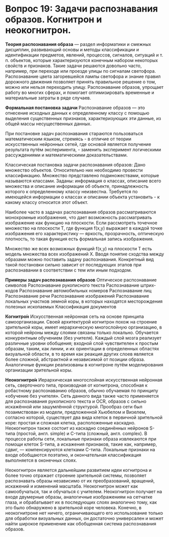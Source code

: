 # Вопрос 19: Задачи распознавания образов. Когнитрон и неокогнитрон.

**Теория распознавания образа** — раздел информатики и смежных дисциплин, развивающий основы и методы классификации и идентификации предметов, явлений, процессов, сигналов, ситуаций и т. п. объектов, которые характеризуются конечным набором некоторых свойств и признаков. Такие задачи решаются довольно часто, например, при переходе или проезде улицы по сигналам светофора. Распознавание цвета загоревшейся лампы светофора и знание правил дорожного движения позволяет принять правильное решение о том, можно или нельзя переходить улицу.
Распознавание образов, упрощает работу во многих сферах, и помогает оптимизировать временные и материальные затраты в ряде случаев.

**Формальная постановка задачи**
Распознавание образов — это отнесение исходных данных к определенному классу с помощью выделения существенных признаков, характеризующих эти данные, из общей массы несущественных данных.

При постановке задач распознавания стараются пользоваться математическим языком, стремясь - в отличие от теории искусственных нейронных сетей, где основой является получение результата путём эксперимента, - заменить эксперимент логическими рассуждениями и математическими доказательствами.

Классическая постановка задачи распознавания образов: Дано множество объектов. Относительно них необходимо провести классификацию. Множество представлено подмножествами, которые называются классами. Заданы: информация о классах, описание всего множества и описание информации об объекте, принадлежность которого к определенному классу неизвестна. Требуется по имеющейся информации о классах и описании объекта установить - к какому классу относится этот объект.

Наиболее часто в задачах распознавания образов рассматриваются монохромные изображения, что дает возможность рассматривать изображение как функцию на плоскости. Если рассмотреть точечное множество на плоскости  T, где функция f(x,y) выражает в каждой точке изображения его характеристику — яркость, прозрачность, оптическую плотность, то такая функция есть формальная запись изображения.

Множество же всех возможных функций  f(x,y) на плоскости T есть модель множества всех изображений X. Вводя понятие сходства между образами можно поставить задачу распознавания. Конкретный вид такой постановки сильно зависит от последующих этапов при распознавании в соответствии с тем или иным подходом.

**Примеры задач распознавания образов**
    Оптическое распознавание символов
    Распознавание рукописного текста
    Распознавание штрих-кодов
    Распознавание автомобильных номеров
    Распознавание лиц
    Распознавание речи
    Распознавание изображений
    Распознавание локальных участков земной коры, в которых находятся месторождения полезных ископаемых
    Классификация документов

**Когнитро́н**
 Искусственная нейронная сеть на основе принципа самоорганизации. Своей архитектурой когнитрон похож на строение зрительной коры, имеет иерархическую многослойную организацию, в которой нейроны между слоями связаны только локально. Обучается конкурентным обучением (без учителя). Каждый слой мозга реализует различные уровни обобщения; входной слой чувствителен к простым образам, таким, как линии, и их ориентации в определенных областях визуальной области, в то время как реакция других слоев является более сложной, абстрактной и независимой от позиции образа. Аналогичные функции реализованы в когнитроне путём моделирования организации зрительной коры.

**Неокогнитро́н**
Иерархическая многослойная искусственная нейронная сеть, сверточного типа, производная от когнитрона, способная к робастному распознаванию образов, обычно обучаемая по принципу «обучение без учителя». Сеть данного вида также часто применяется для распознавания рукописного текста и OCR, образов с сильно искажённой или зашумлённой структурой. Прообраз сети был позаимствован из модели, предложенной Хьюбелом и Визелем, согласно которой, существует два вида клеток в первичной зрительной коре: простая и сложная клетка, расположенные каскадно. Неокогнитрон также состоит из каскадно соединённых нейронов S-типа (простой, англ. simple) и C-типа (сложный, англ. complex). В процессе работы сети, локальные признаки образа извлекаются при помощи клеток S-типа, а искажения признаков, такие как, например, сдвиг, — компенсируются клетками C-типа. Локальные признаки на входе обобщаются поэтапно, и окончательная классификация выполняется в оконечных слоях.

Неокогнитрон является дальнейшим развитием идеи когнитрона и более точно отражает строение зрительной системы, позволяет распознавать образы независимо от их преобразований, вращений, искажений и изменений масштаба. Неокогнитрон может как самообучаться, так и обучаться с учителем. Неокогнитрон получает на входе двумерные образы, аналогичные изображениям на сетчатке глаза, и обрабатывает их в последующих слоях аналогично тому, как это было обнаружено в зрительной коре человека. Конечно, в неокогнитроне нет ничего, ограничивающего его использование только для обработки визуальных данных, он достаточно универсален и может найти широкое применение как обобщенная система распознавания образов.
